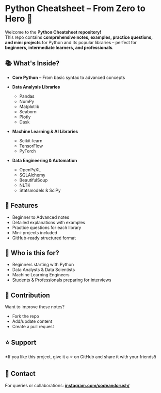 


# Python Cheatsheet – From Zero to Hero 🐍

Welcome to the **Python Cheatsheet repository!**  
This repo contains **comprehensive notes, examples, practice questions, and mini projects** for Python and its popular libraries – perfect for **beginners, intermediate learners, and professionals**.

## 📚 What's Inside?
- **Core Python** – From basic syntax to advanced concepts
- **Data Analysis Libraries**  
  - Pandas  
  - NumPy  
  - Matplotlib  
  - Seaborn  
  - Plotly  
  - Dask  

- **Machine Learning & AI Libraries**  
  - Scikit-learn  
  - TensorFlow  
  - PyTorch  

- **Data Engineering & Automation**  
  - OpenPyXL  
  - SQLAlchemy  
  - BeautifulSoup  
  - NLTK  
  - Statsmodels & SciPy  

## 🚀 Features
- Beginner to Advanced notes  
- Detailed explanations with examples  
- Practice questions for each library  
- Mini-projects included  
- GitHub-ready structured format  


## 🎯 Who is this for?

* Beginners starting with Python
* Data Analysts & Data Scientists
* Machine Learning Engineers
* Students & Professionals preparing for interviews

## 📝 Contribution

Want to improve these notes?

* Fork the repo
* Add/update content
* Create a pull request

## ⭐ Support
*If you like this project, give it a ⭐ on GitHub and share it with your friends!i

## 📧 Contact

For queries or collaborations: **[instagram.com/codeandcrush/](https://www.instagram.com/codeandcrush/)**

